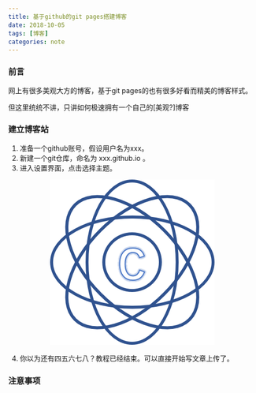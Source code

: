 ```yaml
---
title: 基于github的git pages搭建博客
date: 2018-10-05
tags: [博客]
categories: note
---
```

### 前言
网上有很多美观大方的博客，基于git pages的也有很多好看而精美的博客样式。

但这里统统不讲，只讲如何极速拥有一个自己的[美观?]博客

### 建立博客站
1. 准备一个github账号，假设用户名为xxx。
2. 新建一个git仓库，命名为 xxx.github.io 。
3. 进入设置界面，点击选择主题。

<div align="center">

![演示图][2]
</div>

4. 你以为还有四五六七八？教程已经结束。可以直接开始写文章上传了。

### 注意事项





[1]: https://xchens-1254410906.cos.ap-shanghai.myqcloud.com/images/gitpages_choose_theme12345.png
[2]: ../images/favicon.png

<script type="text/javascript" src="/assets/js/customize.js"></script>
